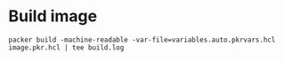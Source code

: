 # Build image
`packer build -machine-readable -var-file=variables.auto.pkrvars.hcl image.pkr.hcl | tee build.log`